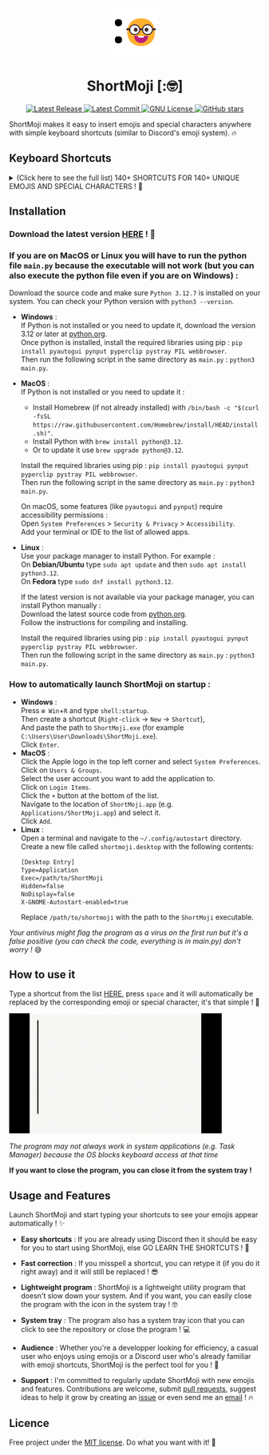 <p align="center">
    <img src="img/icon.png" width="100" height="100">
</p>

<h1 align="center">ShortMoji [:🤓]</h1>

<p align="center">
    <a href="https://github.com/TooFuW/ShortMoji/releases">
        <img src="https://img.shields.io/github/release/TooFuW/ShortMoji" alt="Latest Release">
    </a>
    <a href="https://github.com/TooFuW/ShortMoji/commits/main">
        <img src="https://img.shields.io/github/last-commit/TooFuW/ShortMoji" alt="Latest Commit">
    </a>
    <a href="https://github.com/TooFuW/ShortMoji/blob/main/LICENSE">
        <img src="https://img.shields.io/badge/License-MIT-blue.svg" alt="GNU License">
    </a>
    <a href="https://github.com/TooFuW/ShortMoji/stargazers">
        <img src="https://img.shields.io/github/stars/TooFuW/ShortMoji" alt="GitHub stars">
    </a>
</p>

ShortMoji makes it easy to insert emojis and special characters anywhere with simple keyboard shortcuts (similar to Discord's emoji system). 🔥

## Keyboard Shortcuts

<details>
<summary>(Click here to see the full list) 140+ SHORTCUTS FOR 140+ UNIQUE EMOJIS AND SPECIAL CHARACTERS ! 🤪</summary>

| Shortcut | Émoji |
|-|-|
| `:gri `  | 😀 |
| `:smi `  | 😄 |
| `:la `   | 😆 |
| `:ro `   | 🤣 |
| `:sl `   | 🙂 |
| `:wi `   | 😉 |
| `:in `   | 😇 |
| `:sm `   | 😃 |
| `:gr `   | 😁 |
| `:sw `   | 😅 |
| `:jo `   | 😂 |
| `:up `   | 🙃 |
| `:bl `   | 😊 |
| `:3h `   | 🥰 |
| `:st `   | 🤩 |
| `:kisc ` | 😚 |
| `:te `   | 🥲 |
| `:hea `  | 😍 |
| `:ki `   | 😘 |
| `:rel `  | ☺️ |
| `:kis `  | 😙 |
| `:yu `   | 😋 |
| `:stuw ` | 😜 |
| `:stuc ` | 😝 |
| `:stu `  | 😛 |
| `:za `   | 🤪 |
| `:mo `   | 🤑 |
| `:sa `   | 🫡 |
| `:hu `   | 🤗 |
| `:sh `   | 🤫 |
| `:ha `   | 🤭 |
| `:th `   | 🤔 |
| `:zi `   | 🤐 |
| `:ner `  | 😐 |
| `:no `   | 😶 |
| `:smir ` | 😏 |
| `:rol `  | 🙄 |
| `:fa `   | 😮‍💨 |
| `:ra `   | 🤨 |
| `:exp `  | 😑 |
| `:fac `  | 😶‍🌫️ |
| `:un `   | 😒 |
| `:grim ` | 😬 |
| `:ly `   | 🤥 |
| `:re `   | 😌 |
| `:slee ` | 😪 |
| `:sle `  | 😴 |
| `:pe `   | 😔 |
| `:dr `   | 🤤 |
| `:ma `   | 😷 |
| `:ba `   | 🤕 |
| `:vo `   | 🤮 |
| `:ho `   | 🥵 |
| `:wo `   | 🥴 |
| `:sp `   | 😵‍💫 |
| `:the `  | 🤒 |
| `:na `   | 🤢 |
| `:sn `   | 🤧 |
| `:co `   | 🥶 |
| `:di `   | 😵 |
| `:ex `   | 🤯 |
| `:cow `  | 🤠 |
| `:dis `  | 🥸 |
| `:pa `   | 🥳 |
| `:su `   | 😎 |
| `:ne `   | 🤓 |
| `:mon `  | 🧐 |
| `:con `  | 😕 |
| `:sli `  | 🙁 |
| `:op `   | 😮 |
| `:as `   | 😲 |
| `:pl `   | 🥺 |
| `:an `   | 😧 |
| `:col `  | 😰 |
| `:cr `   | 😢 |
| `:sc `   | 😱 |
| `:per `  | 😣 |
| `:swe `  | 😓 |
| `:ti `   | 😫 |
| `:wor `  | 😟 |
| `:fr `   | ☹️ |
| `:hus `  | 😯 |
| `:fl `   | 😳 |
| `:fro `  | 😦 |
| `:fe `   | 😨 |
| `:disr ` | 😥 |
| `:so `   | 😭 |
| `:conf ` | 😖 |
| `:disa ` | 😞 |
| `:we `   | 😩 |
| `:ya `   | 🥱 |
| `:tr `   | 😤 |
| `:ang `  | 😠 |
| `:imps ` | 😈 |
| `:sk `   | 💀 |
| `:po `   | 😡 |
| `:cu `   | 🤬 |
| `:im `   | 👿 |
| `:cro `  | ☠️ |
| `:poo `  | 💩 |
| `:og `   | 👹 |
| `:gh `   | 👻 |
| `:inv `  | 👾 |
| `:cl `   | 🤡 |
| `:gob `  | 👺 |
| `:al `   | 👽 |
| `:rob `  | 🤖 |
| `:cs `   | 😺 |
| `:cj `   | 😹 |
| `:csm `  | 😼 |
| `:csc `  | 🙀 |
| `:cp `   | 😾 |
| `:csmi ` | 😸 |
| `:ch `   | 😻 |
| `:ck `   | 😽 |
| `:cc `   | 😿 |
| `:se `   | 🙈 |
| `:spe `  | 🙊 |
| `:hear ` | 🙉 |
| `:lo `   | 💌 |
| `:gi `   | 💝 |
| `:heart `| 💗 |
| `:rev `  | 💞 |
| `:he `   | ❤️ |
| `:kiss ` | 💋 |
| `:wa `   | 👋 |
| `:fu `   | 🖕 |
| `:tu `   | 👍 |
| `:td `   | 👎 |
| `:pr `   | 🙏 |
| `:ey `   | 👀 |
| `:go `   | 🐐 |
| `:fi `   | 🔥 |
| `:moy `  | 🗿 |
| `:spa `  | ✨ |
| `:au `   | ⬆️ |
| `:ar `   | ➡️ |
| `:ad `   | ⬇️ |
| `:ale `  | ⬅️ |
| `:che `  | ✅ |
| `:x `    | ❌ |

| Shortcut | Special character |
|-|-|
| `:>> `   | → |
| `:<< `   | ← |
| `:à `    | À |
| `:é `    | É |
| `:pi `   | π |
| `:si `   | σ |

You can find the JSON where they are stored [HERE](https://github.com/TooFuW/ShortMoji/blob/main/emojis.json)
</details>

## Installation
### Download the latest version [HERE](https://github.com/TooFuW/ShortMoji/releases/latest) ! 🤩

### If you are on MacOS or Linux you will have to run the python file `main.py` because the executable will not work (but you can also execute the python file even if you are on Windows) :

Download the source code and make sure `Python 3.12.7` is installed on your system. You can check your Python version with `python3 --version`.  
- **Windows** :  
If Python is not installed or you need to update it, download the version 3.12 or later at [python.org](https://www.python.org/downloads/).  
Once python is installed, install the required libraries using pip : `pip install pyautogui pynput pyperclip pystray PIL webbrowser`.  
Then run the following script in the same directory as `main.py` : `python3 main.py`.  

- **MacOS** :  
If Python is not installed or you need to update it :  
    - Install Homebrew (if not already installed) with `/bin/bash -c "$(curl -fsSL https://raw.githubusercontent.com/Homebrew/install/HEAD/install.sh)"`.  
    - Install Python with `brew install python@3.12`.  
    - Or to update it use `brew upgrade python@3.12`.  

    Install the required libraries using pip : `pip install pyautogui pynput pyperclip pystray PIL webbrowser`.  
    Then run the following script in the same directory as `main.py` : `python3 main.py`.  

    On macOS, some features (like `pyautogui` and `pynput`) require accessibility permissions :  
    Open `System Preferences` > `Security & Privacy` > `Accessibility`.  
    Add your terminal or IDE to the list of allowed apps.
- **Linux** :  
Use your package manager to install Python. For example :  
On **Debian/Ubuntu** type `sudo apt update` and then `sudo apt install python3.12`.  
On **Fedora** type `sudo dnf install python3.12`.  

    If the latest version is not available via your package manager, you can install Python manually :  
    Download the latest source code from [python.org](https://www.python.org/downloads/).  
    Follow the instructions for compiling and installing.

    Install the required libraries using pip : `pip install pyautogui pynput pyperclip pystray PIL webbrowser`.  
    Then run the following script in the same directory as `main.py` : `python3 main.py`.  

### How to automatically launch ShortMoji on startup :
- **Windows** :  
Press `⊞ Win`+`R` and type `shell:startup`.  
Then create a shortcut (`Right-click` -> `New` -> `Shortcut`),  
And paste the path to `ShortMoji.exe` (for example `C:\Users\User\Downloads\ShortMoji.exe`).  
Click `Enter`.
- **MacOS** :  
Click the Apple logo in the top left corner and select `System Preferences`.  
Click on `Users & Groups`.  
Select the user account you want to add the application to.  
Click on `Login Items`.  
Click the `+` button at the bottom of the list.  
Navigate to the location of `ShortMoji.app` (e.g. `Applications/ShortMoji.app`) and select it.  
Click `Add`.
- **Linux** :  
Open a terminal and navigate to the `~/.config/autostart` directory.  
Create a new file called `shortmoji.desktop` with the following contents:  
    ```
    [Desktop Entry]
    Type=Application
    Exec=/path/to/ShortMoji
    Hidden=false
    NoDisplay=false
    X-GNOME-Autostart-enabled=true
    ```
    Replace `/path/to/shortmoji` with the path to the `ShortMoji` executable.

*Your antivirus might flag the program as a virus on the first run but it's a false positive (you can check the code, everything is in main.py) don't worry !* 😅

## How to use it
Type a shortcut from the list [HERE](https://github.com/TooFuW/ShortMoji?tab=readme-ov-file#keyboard-shortcuts), press `space` and it will automatically be replaced by the corresponding emoji or special character, it's that simple ! 🥳

![Gif](https://github.com/TooFuW/ShortMoji/blob/main/img/ShortMojiGif.gif)

*The program may not always work in system applications (e.g. Task Manager) because the OS blocks keyboard access at that time*

**If you want to close the program, you can close it from the system tray !**

## Usage and Features
Launch ShortMoji and start typing your shortcuts to see your emojis appear automatically ! ✨

- **Easy shortcuts** : If you are already using Discord then it should be easy for you to start using ShortMoji, else GO LEARN THE SHORTCUTS ! 🗿

- **Fast correction** : If you misspell a shortcut, you can retype it (if you do it right away) and it will still be replaced ! 😎

- **Lightweight program** : ShortMoji is a lightweight utility program that doesn't slow down your system. And if you want, you can easily close the program with the icon in the system tray ! 🤓

- **System tray** : The program also has a system tray icon that you can click to see the repository or close the program ! 💻

- **Audience** : Whether you're a developper looking for efficiency, a casual user who enjoys using emojis or a Discord user who's already familiar with emoji shortcuts, ShortMoji is the perfect tool for you ! 🤠

- **Support** : I'm committed to regularly update ShortMoji with new emojis and features. Contributions are welcome, submit [pull requests](https://github.com/TooFuW/ShortMoji/compare), suggest ideas to help it grow by creating an [issue](https://github.com/TooFuW/ShortMoji/issues/new) or even send me an [email](mailto:eyrianmuet@proton.me) ! 🔥

## Licence
Free project under the [MIT license](https://github.com/TooFuW/ShortMoji/blob/main/LICENSE). Do what you want with it! 🚀
